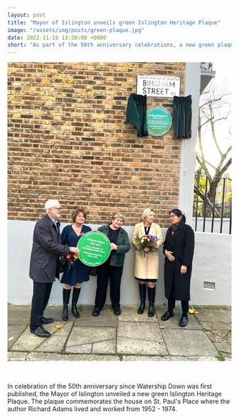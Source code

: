 ```yaml
---
layout: post
title: "Mayor of Islington unveils green Islington Heritage Plaque"
image: "/assets/img/posts/green-plaque.jpg"
date: 2022-11-18 13:30:00 +0000
short: "As part of the 50th anniversary celebrations, a new green plaque is unveiled to commemorate the author's home"
---
```


![Islington Heritage Plaque](/assets/img/posts/green-plaque.jpg)

<br/>
  
In celebration of the 50th anniversary since Watership Down was first published, the Mayor of Islington unveiled a new green Islington Heritage Plaque. The plaque commemorates the house on St. Paul's Place where the author Richard Adams lived and worked from 1952 - 1974.